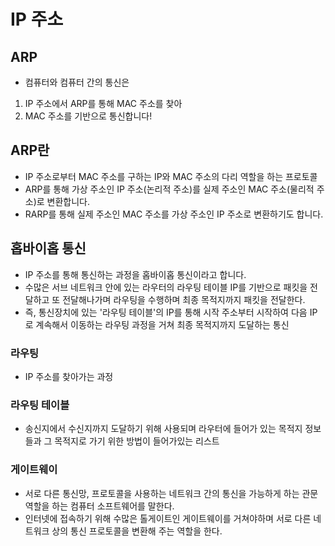 # IP 주소

## ARP
- 컴퓨터와 컴퓨터 간의 통신은
1. IP 주소에서 ARP를 통해 MAC 주소를 찾아
2. MAC 주소를 기반으로 통신합니다!

## ARP란
- IP 주소로부터 MAC 주소를 구하는 IP와 MAC 주소의 다리 역할을 하는 프로토콜
- ARP를 통해 가상 주소인 IP 주소(논리적 주소)를 실제 주소인 MAC 주소(물리적 주소)로 변환합니다.
- RARP를 통해 실제 주소인 MAC 주소를 가상 주소인 IP 주소로 변환하기도 합니다.

## 홉바이홉 통신
- IP 주소를 통해 통신하는 과정을 홉바이홉 통신이라고 합니다.
- 수많은 서브 네트워크 안에 있는 라우터의 라우팅 테이블 IP를 기반으로 패킷을 전달하고 또 전달해나가며 라우팅을 수행하며 최종 목적지까지 패킷을 전달한다.
- 즉, 통신장치에 있는 '라우팅 테이블'의 IP를 통해 시작 주소부터 시작하여 다음 IP로 계속해서 이동하는 라우팅 과정을 거쳐 최종 목적지까지 도달하는 통신

### 라우팅
- IP 주소를 찾아가는 과정

### 라우팅 테이블
- 송신지에서 수신지까지 도달하기 위해 사용되며 라우터에 들어가 있는 목적지 정보들과 그 목적지로 가기 위한 방법이 들어가있는 리스트

### 게이트웨이
- 서로 다른 통신망, 프로토콜을 사용하는 네트워크 간의 통신을 가능하게 하는 관문 역할을 하는 컴퓨터 소프트웨어를 말한다.
- 인터넷에 접속하기 위해 수많은 톨게이트인 게이트웨이를 거쳐야하며 서로 다른 네트워크 상의 통신 프로토콜을 변환해 주는 역할을 한다.